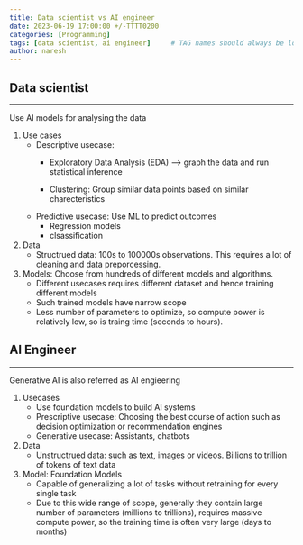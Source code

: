 ```yaml
---
title: Data scientist vs AI engineer
date: 2023-06-19 17:00:00 +/-TTTT0200
categories: [Programming]
tags: [data scientist, ai engineer]     # TAG names should always be lowercase
author: naresh
---
```


## Data scientist
---
Use AI models for analysing the data
1. Use cases
    - Descriptive usecase: 
        - Exploratory Data Analysis (EDA) --> graph the data and run statistical inference

        - Clustering: Group similar data points based on similar charecteristics
    - Predictive usecase: Use ML to predict outcomes
        - Regression models
        - clsassification
2. Data
    - Structrued data: 100s to 100000s observations. This requires a lot of cleaning and data preporcessing.
3. Models: Choose from hundreds of different models and algorithms.
    - Different usecases requires different dataset and hence training different models
    - Such trained models have narrow scope
    - Less number of parameters to optimize, so compute power is relatively low, so is traing time (seconds to hours).
## AI Engineer
---
Generative AI is also referred as AI engieering
1. Usecases
    - Use foundation models to build AI systems
    - Prescriptive usecase: Choosing the best course of action such as decision optimization or recommendation engines
    - Generative usecase: Assistants, chatbots
2. Data
    - Unstructrued data: such as text, images or videos. Billions to trillion of tokens of text data
3. Model: Foundation Models
    - Capable of generalizing a lot of tasks without retraining for every single task
    - Due to this wide range of scope, generally they contain large number of parameters (millions to trillions), requires massive compute power, so the training time is often very large (days to months)


 